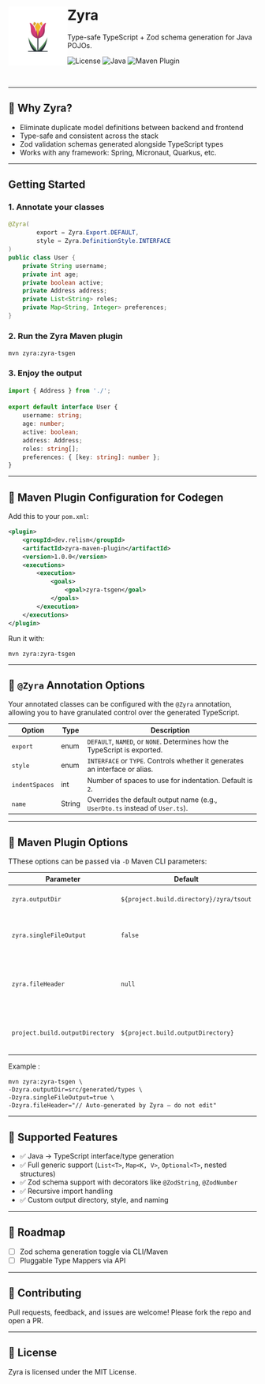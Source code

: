 # Zyra <img src="zyra_nobg.png" align="left" height="120px" alt="Zyra logo" />

Type-safe TypeScript + Zod schema generation for Java POJOs.

![License](https://img.shields.io/github/license/relism/zyra?color=blue)
![Java](https://img.shields.io/badge/java-17%2B-blue)
![Maven Plugin](https://img.shields.io/badge/maven-plugin-yellow)

<br/>

---

## 🌷 Why Zyra?

- Eliminate duplicate model definitions between backend and frontend
- Type-safe and consistent across the stack
- Zod validation schemas generated alongside TypeScript types
- Works with any framework: Spring, Micronaut, Quarkus, etc.

---

## Getting Started

### 1. Annotate your classes

```java
@Zyra(
        export = Zyra.Export.DEFAULT,
        style = Zyra.DefinitionStyle.INTERFACE
)
public class User {
    private String username;
    private int age;
    private boolean active;
    private Address address;
    private List<String> roles;
    private Map<String, Integer> preferences;
}
```

### 2. Run the Zyra Maven plugin

```shell
mvn zyra:zyra-tsgen
```

### 3. Enjoy the output

```ts
import { Address } from './';

export default interface User {
    username: string;
    age: number;
    active: boolean;
    address: Address;
    roles: string[];
    preferences: { [key: string]: number };
}
```

---

## 🌷 Maven Plugin Configuration for Codegen

Add this to your `pom.xml`:

```xml
<plugin>
    <groupId>dev.relism</groupId>
    <artifactId>zyra-maven-plugin</artifactId>
    <version>1.0.0</version>
    <executions>
        <execution>
            <goals>
                <goal>zyra-tsgen</goal>
            </goals>
        </execution>
    </executions>
</plugin>
```

Run it with:

```shell
mvn zyra:zyra-tsgen
```

---

## 🌷 `@Zyra` Annotation Options

Your annotated classes can be configured with the `@Zyra` annotation, allowing you to have granulated control over the generated TypeScript.

| Option         | Type     | Description                                                                 |
|----------------|----------|-----------------------------------------------------------------------------|
| `export`       | enum     | `DEFAULT`, `NAMED`, or `NONE`. Determines how the TypeScript is exported.   |
| `style`        | enum     | `INTERFACE` or `TYPE`. Controls whether it generates an interface or alias. |
| `indentSpaces` | int      | Number of spaces to use for indentation. Default is `2`.                    |
| `name`         | String   | Overrides the default output name (e.g., `UserDto.ts` instead of `User.ts`).  |

---

## 🌷 Maven Plugin Options

TThese options can be passed via `-D` Maven CLI parameters:

| Parameter                    | Default                                     | Description                                                         |
|-----------------------------|---------------------------------------------|---------------------------------------------------------------------|
| `zyra.outputDir`            | `${project.build.directory}/zyra/tsout`     | Where the `.ts` files will be written                               |
| `zyra.singleFileOutput`     | `false`                                     | If `true`, generates a single aggregated file                       |
| `zyra.fileHeader`           | `null`                                      | Adds a header comment to all generated files                        |
| `project.build.outputDirectory` | `${project.build.outputDirectory}`       | Directory where compiled `.class` files are located                 |

Example :

```shell
mvn zyra:zyra-tsgen \
-Dzyra.outputDir=src/generated/types \
-Dzyra.singleFileOutput=true \
-Dzyra.fileHeader="// Auto-generated by Zyra — do not edit"
```

---

## 🌷 Supported Features

- ✅ Java → TypeScript interface/type generation
- ✅ Full generic support (`List<T>`, `Map<K, V>`, `Optional<T>`, nested structures)
- ✅ Zod schema support with decorators like `@ZodString`, `@ZodNumber`
- ✅ Recursive import handling
- ✅ Custom output directory, style, and naming

---

## 🌷 Roadmap

- [ ] Zod schema generation toggle via CLI/Maven
- [ ] Pluggable Type Mappers via API

---

## 🌷 Contributing

Pull requests, feedback, and issues are welcome! Please fork the repo and open a PR.

---

## 🌷 License

Zyra is licensed under the MIT License.


